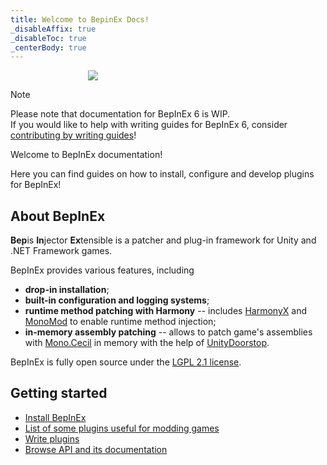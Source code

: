 ```yaml
---
title: Welcome to BepinEx Docs!
_disableAffix: true
_disableToc: true
_centerBody: true
---
```


<div style="width: 256px; margin: auto;">
    <img src="https://avatars2.githubusercontent.com/u/39589027?s=256"/>
</div>

> [!NOTE]  
> Please note that documentation for BepInEx 6 is WIP.  
> If you would like to help with writing guides for BepInEx 6, consider 
> [contributing by writing guides](https://github.com/BepInEx/bepinex_docs#contributing)!

Welcome to BepInEx documentation!

Here you can find guides on how to install, configure and develop plugins for BepInEx!

## About BepInEx

**Bep**is **In**jector **Ex**tensible is a patcher and plug-in framework for Unity and .NET Framework games.

BepInEx provides various features, including

* **drop-in installation**;
* **built-in configuration and logging systems**; 
* **runtime method patching with Harmony** -- includes [HarmonyX](https://github.com/bepinex/harmonyx) and [MonoMod](https://github.com/MonoMod/MonoMod) to enable runtime method injection;
* **in-memory assembly patching** -- allows to patch game's assemblies with [Mono.Cecil](https://github.com/jbevain/cecil) in memory with the help of [UnityDoorstop](https://github.com/NeighTools/UnityDoorstop).

BepInEx is fully open source under the [LGPL 2.1 license](https://github.com/BepInEx/BepInEx/blob/master/LICENSE).

## Getting started

* [Install BepInEx](<xref:installation>)
* [List of some plugins useful for modding games](<xref:dev_tools>)
* [Write plugins](<xref:plugin_dev_index>)
* [Browse API and its documentation](<xref:api>)